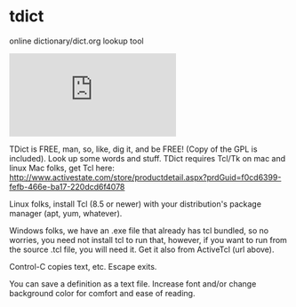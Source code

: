 tdict
=====

online dictionary/dict.org lookup tool

![TDict](http://wiki.tonybaldwin.info/lib/exe/fetch.php?media=hax:currenttd040908.jpg)

TDict is FREE, man, so, like, dig it, and be FREE!
(Copy of the GPL is included).
Look up some words and stuff.
TDict requires Tcl/Tk on mac and linux
Mac folks, get Tcl here:
http://www.activestate.com/store/productdetail.aspx?prdGuid=f0cd6399-fefb-466e-ba17-220dcd6f4078

Linux folks, install Tcl (8.5 or newer) with your distribution's package manager (apt, yum, whatever).

Windows folks, we have an .exe file that already has tcl bundled,
so no worries, you need not install tcl to run that, however,
if you want to run from the source .tcl file, you will need it.
Get it also from ActiveTcl (url above).

Control-C copies text, etc.
Escape <Esc> exits.

You can save a definition as a text file.
Increase font and/or change background color for
comfort and ease of reading.
